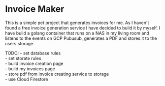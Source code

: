 # Invoice Maker
This is a simple pet project that generates invoices for me. As I haven't found a free invoice generation service I have decided to build it by myself. I have build a golang container that runs on a NAS in my living room and listens to the events on GCP Pubusub, generates a PDF and stores it to the users storage. 

TODO:
    -  set database rules  
    -  set storate rules  
    -  build invoice creation page  
    -  build my invoices page  
    -  store pdf from invoice creating service to storage  
    -  use Cloud Firestore  